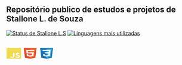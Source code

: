 ## Repositório publico de estudos e projetos de Stallone L. de Souza

[![Status de Stallone L.S](https://github-readme-stats.vercel.app/api?username=stallone-dev&hide=prs,issues&show_icons=true&theme=codeSTACKr&hide_title=true&include_all_commits=true)](https://github.com/anuraghazra/github-readme-stats)
[![Linguagens mais utilizadas](https://github-readme-stats.vercel.app/api/top-langs/?username=stallone-dev&layout=compact)](https://github.com/anuraghazra/github-readme-stats)


<div style="display: inline_block"><br>
  <img align="center" alt="Stallone-JS" height="30" width="40" src="https://raw.githubusercontent.com/devicons/devicon/master/icons/javascript/javascript-plain.svg">
  <img align="center" alt="Stallone-HTML" height="30" width="40" src="https://raw.githubusercontent.com/devicons/devicon/master/icons/html5/html5-original.svg">
  <img align="center" alt="Stallone-CSS" height="30" width="40" src="https://raw.githubusercontent.com/devicons/devicon/master/icons/css3/css3-original.svg">
</div>

<!--
**stallone-dev/stallone-dev** is a ✨ _special_ ✨ repository because its `README.md` (this file) appears on your GitHub profile.

Here are some ideas to get you started:

- 🔭 I’m currently working on ...
- 🌱 I’m currently learning ...
- 👯 I’m looking to collaborate on ...
- 🤔 I’m looking for help with ...
- 💬 Ask me about ...
- 📫 How to reach me: ...
- 😄 Pronouns: ...
- ⚡ Fun fact: ...
-->
